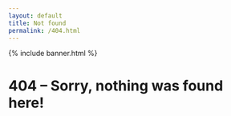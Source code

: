 ```yaml
---
layout: default
title: Not found
permalink: /404.html
---
```

{% include banner.html %}
<div class="container">
  <div class="row">
    <div class="col pt-5">
      <h1 class="display-3 text-primary text-center">404 &ndash; Sorry, nothing was found here!</h1>
    </div>
  </div>
</div>
